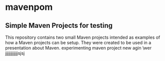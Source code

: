 # mavenpom

Simple Maven Projects for testing 
---------------------

This repository contains two small Maven projects intended as examples of how a Maven projects can be setup. They were created to be used in a presentation about Maven.
experimenting
maven project new
agin
\wer
jjjjjjjjjjjjsjsj
